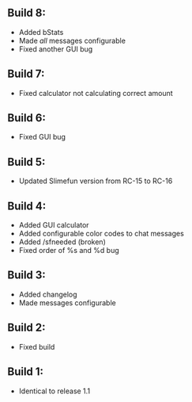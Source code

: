 ## Build 8:
- Added bStats
- Made *all* messages configurable
- Fixed another GUI bug

## Build 7:
- Fixed calculator not calculating correct amount

## Build 6:
- Fixed GUI bug

## Build 5:
- Updated Slimefun version from RC-15 to RC-16

## Build 4:
- Added GUI calculator
- Added configurable color codes to chat messages
- Added /sfneeded (broken)
- Fixed order of %s and %d bug

## Build 3:
- Added changelog
- Made messages configurable

## Build 2:
- Fixed build

## Build 1:
- Identical to release 1.1